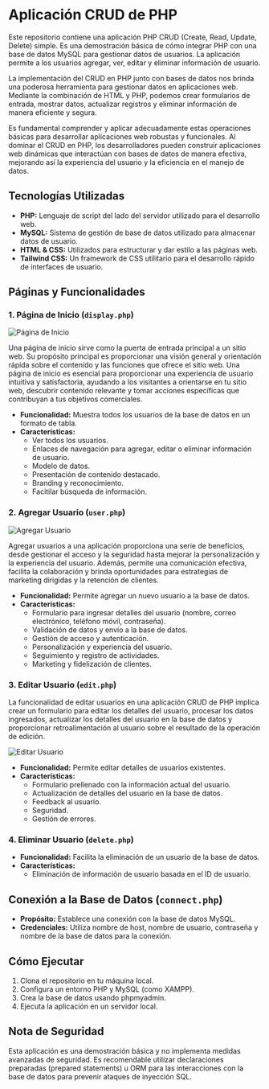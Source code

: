 
# Aplicación CRUD de PHP

Este repositorio contiene una aplicación PHP CRUD (Create, Read, Update, Delete) simple. Es una demostración básica de cómo integrar PHP con una base de datos MySQL para gestionar datos de usuarios. La aplicación permite a los usuarios agregar, ver, editar y eliminar información de usuario.

La implementación del CRUD en PHP junto con bases de datos nos brinda una poderosa herramienta para gestionar datos en aplicaciones web. Mediante la combinación de HTML y PHP, podemos crear formularios de entrada, mostrar datos, actualizar registros y eliminar información de manera eficiente y segura.

Es fundamental comprender y aplicar adecuadamente estas operaciones básicas para desarrollar aplicaciones web robustas y funcionales. Al dominar el CRUD en PHP, los desarrolladores pueden construir aplicaciones web dinámicas que interactúan con bases de datos de manera efectiva, mejorando así la experiencia del usuario y la eficiencia en el manejo de datos.

## Tecnologías Utilizadas

- **PHP:** Lenguaje de script del lado del servidor utilizado para el desarrollo web.
- **MySQL:** Sistema de gestión de base de datos utilizado para almacenar datos de usuario.
- **HTML & CSS:** Utilizados para estructurar y dar estilo a las páginas web.
- **Tailwind CSS:** Un framework de CSS utilitario para el desarrollo rápido de interfaces de usuario.

## Páginas y Funcionalidades

### 1. Página de Inicio (`display.php`)

![Página de Inicio](images/display.png)

Una página de inicio sirve como la puerta de entrada principal a un sitio web. Su propósito principal es proporcionar una visión general y orientación rápida sobre el contenido y las funciones que ofrece el sitio web. Una página de inicio es esencial para proporcionar una experiencia de usuario intuitiva y satisfactoria, ayudando a los visitantes a orientarse en tu sitio web, descubrir contenido relevante y tomar acciones específicas que contribuyan a tus objetivos comerciales. 

- **Funcionalidad:** Muestra todos los usuarios de la base de datos en un formato de tabla.
- **Características:** 
  - Ver todos los usuarios.
  - Enlaces de navegación para agregar, editar o eliminar información de usuario.
  - Modelo de datos.
  - Presentación de contenido destacado.
  - Branding y reconocimiento.
  - Facitilar búsqueda de información.

### 2. Agregar Usuario (`user.php`)

![Agregar Usuario](images/add.png)

Agregar usuarios a una aplicación proporciona una serie de beneficios, desde gestionar el acceso y la seguridad hasta mejorar la personalización y la experiencia del usuario. Además, permite una comunicación efectiva, facilita la colaboración y brinda oportunidades para estrategias de marketing dirigidas y la retención de clientes.

- **Funcionalidad:** Permite agregar un nuevo usuario a la base de datos.
- **Características:** 
  - Formulario para ingresar detalles del usuario (nombre, correo electrónico, teléfono móvil, contraseña).
  - Validación de datos y envío a la base de datos.
  - Gestión de acceso y autenticación.
  - Personalización y experiencia del usuario.
  - Seguimiento y registro de actividades.
  - Marketing y fidelización de clientes.

### 3. Editar Usuario (`edit.php`)

La funcionalidad de editar usuarios en una aplicación CRUD de PHP implica crear un formulario para editar los detalles del usuario, procesar los datos ingresados, actualizar los detalles del usuario en la base de datos y proporcionar retroalimentación al usuario sobre el resultado de la operación de edición.

![Editar Usuario](images/edit.png)

- **Funcionalidad:** Permite editar detalles de usuarios existentes.
- **Características:** 
  - Formulario prellenado con la información actual del usuario.
  - Actualización de detalles del usuario en la base de datos.
  - Feedback al usuario.
  - Seguridad.
  - Gestión de errores.

### 4. Eliminar Usuario (`delete.php`)

- **Funcionalidad:** Facilita la eliminación de un usuario de la base de datos.
- **Características:** 
  - Eliminación de información de usuario basada en el ID de usuario.

## Conexión a la Base de Datos (`connect.php`)

- **Propósito:** Establece una conexión con la base de datos MySQL.
- **Credenciales:** Utiliza nombre de host, nombre de usuario, contraseña y nombre de la base de datos para la conexión.

## Cómo Ejecutar

1. Clona el repositorio en tu máquina local.
2. Configura un entorno PHP y MySQL (como XAMPP).
3. Crea la base de datos usando phpmyadmin.
4. Ejecuta la aplicación en un servidor local.

## Nota de Seguridad

Esta aplicación es una demostración básica y no implementa medidas avanzadas de seguridad. Es recomendable utilizar declaraciones preparadas (prepared statements) u ORM para las interacciones con la base de datos para prevenir ataques de inyección SQL.


